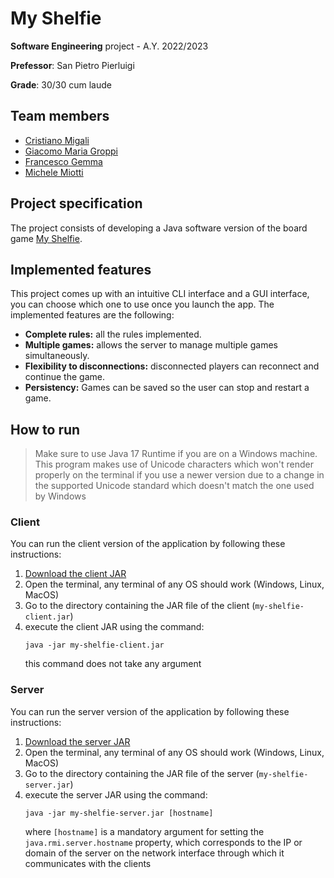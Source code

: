 # My Shelfie

**Software Engineering** project - A.Y. 2022/2023

**Prefessor**: San Pietro Pierluigi

**Grade**: 30/30 cum laude

## Team members

* [Cristiano Migali](https://github.com/m1gwings)
* [Giacomo Maria Groppi](https://github.com/giacomogroppi)
* [Francesco Gemma](https://github.com/francescogemma)
* [Michele Miotti](https://github.com/michele-miotti-uni)

## Project specification

The project consists of developing a Java software version of the board game [My Shelfie](https://www.craniocreations.it/en/product/my-shelfie).

## Implemented features

This project comes up with an intuitive CLI interface and a GUI interface, you can choose which one to use once you launch the app.
The implemented features are the following:

* **Complete rules:**
    all the rules implemented.
* **Multiple games:**
    allows the server to manage multiple games simultaneously.
* **Flexibility to disconnections:**
    disconnected players can reconnect and continue the game.
* **Persistency:**
    Games can be saved so the user can stop and restart a game.

## How to run

> Make sure to use Java 17 Runtime if you are on a Windows machine.
> This program makes use of Unicode characters which won't render properly on the terminal if you use a newer version due to a change in the supported Unicode standard which doesn't match the one used by Windows

### Client

You can run the client version of the application by following these instructions:

1. <a href="https://github.com/francescogemma/ing-sw-2023-gemma-groppi-migali-miotti/raw/main/deliverables/final/jar/my-shelfie-client.jar"> Download the client JAR </a>
2. Open the terminal, any terminal of any OS should work (Windows, Linux, MacOS)
3. Go to the directory containing the JAR file of the client (`my-shelfie-client.jar`)
4. execute the client JAR using the command:
    ```
    java -jar my-shelfie-client.jar
    ```
    this command does not take any argument

### Server

You can run the server version of the application by following these instructions:

1. <a href="https://github.com/francescogemma/ing-sw-2023-gemma-groppi-migali-miotti/raw/main/deliverables/final/jar/my-shelfie-server.jar"> Download the server JAR </a>
2. Open the terminal, any terminal of any OS should work (Windows, Linux, MacOS)
3. Go to the directory containing the JAR file of the server (`my-shelfie-server.jar`)
4. execute the server JAR using the command:
    ```
    java -jar my-shelfie-server.jar [hostname]
    ```
    where `[hostname]` is a mandatory argument for setting the `java.rmi.server.hostname` property, which corresponds to the IP or domain of the server on the network interface through which it communicates with the clients

